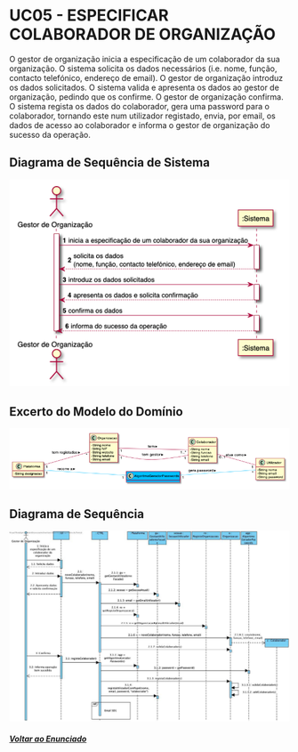 # UC05 - ESPECIFICAR COLABORADOR DE ORGANIZAÇÃO

O gestor de organização inicia a especificação de um colaborador da sua organização. O sistema solicita os dados necessários (i.e. nome, função, contacto telefónico, endereço de email). O gestor de organização introduz os dados solicitados. O sistema valida e apresenta os dados ao gestor de organização, pedindo que os confirme. O gestor de organização confirma. O sistema regista os dados do colaborador, gera uma password para o colaborador, tornando este num utilizador registado, envia, por email, os dados de acesso ao colaborador e informa o gestor de organização do sucesso da operação.

## Diagrama de Sequência de Sistema

![UC05_1](UC05_1.png)

## Excerto do Modelo do Domínio

![UC05_2](UC05_2.png)

## Diagrama de Sequência

![UC05_3](UC05_3.png)

##### [Voltar ao Enunciado](Enunciado.md)
